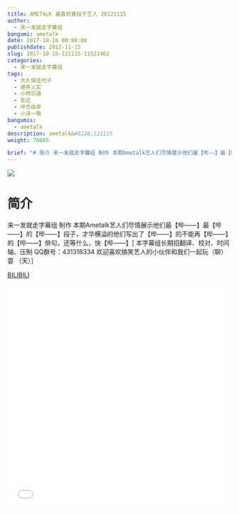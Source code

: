 ```yaml
---
title: AMETALK 最喜欢黄段子艺人 20121115
author: 
  - 来一发就走字幕组
bangumi: ametalk
date: 2017-10-16 00:00:00
publishdate: 2012-11-15
slug: 2017-10-16-121115-11521462
categories: 
  - 来一发就走字幕组
tags: 
  - 大久保佳代子
  - 德井义实
  - 小林剑道
  - 友近
  - 坪仓由幸
  - 小泽一敬
bangumis: 
  - ametalk
description: ametalk&#8226;121115
weight: 78885

brief: "# 简介 来一发就走字幕组 制作 本期Ametalk艺人们尽情展示他们最【哔——】最【哔——】的【哔——】段子，才华横溢的他们写出了【哔——】的不能再【哔——】的【哔——】俳句，还等什么，快【哔——】"
---
```


![](https://i.imgur.com/OJh9Opu.jpg)

# 简介  
来一发就走字幕组 制作
本期Ametalk艺人们尽情展示他们最【哔——】最【哔——】的【哔——】段子，才华横溢的他们写出了【哔——】的不能再【哔——】的【哔——】俳句，还等什么，快【哔——】[ 本字幕组长期招翻译、校对、时间轴、压制   QQ群号：431318334 欢迎喜欢搞笑艺人的小伙伴和我们一起玩（聊）耍 （天）]

  [BILIBILI](https://www.bilibili.com/video/av11521462/)


<div class="vcontainer">  <iframe class='video' src="//www.bilibili.com/blackboard/player.html?aid=11521462" width="100%" height="500" frameborder="0" allowfullscreen="allowfullscreen"></iframe></div>
